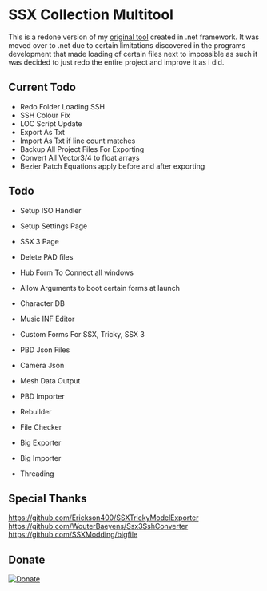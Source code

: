 # SSX Collection Multitool
 
This is a redone version of my [original tool](https://github.com/GlitcherOG/SSX-PS2-Collection-Modder) created in .net framework. It was moved over to .net due to certain limitations discovered in the programs development that made loading of certain files next to impossible as such it was decided to just redo the entire project and improve it as i did.

## Current Todo
- Redo Folder Loading SSH
- SSH Colour Fix
- LOC Script Update
- Export As Txt
- Import As Txt if line count matches
- Backup All Project Files For Exporting
- Convert All Vector3/4 to float arrays
- Bezier Patch Equations apply before and after exporting

## Todo
- Setup ISO Handler
- Setup Settings Page
- SSX 3 Page
- Delete PAD files
- Hub Form To Connect all windows
- Allow Arguments to boot certain forms at launch
- Character DB
- Music INF Editor
- Custom Forms For SSX, Tricky, SSX 3

- PBD Json Files
 - Camera Json
 - Mesh Data Output
 

- PBD Importer
- Rebuilder
- File Checker
- Big Exporter
- Big Importer
- Threading


 ## Special Thanks
https://github.com/Erickson400/SSXTrickyModelExporter <br>
https://github.com/WouterBaeyens/Ssx3SshConverter <br>
https://github.com/SSXModding/bigfile <br>

## Donate
[![Donate](https://www.paypalobjects.com/en_AU/i/btn/btn_donateCC_LG.gif)](https://www.paypal.com/donate/?business=VT6TG8KKZM98E&no_recurring=0&currency_code=AUD)